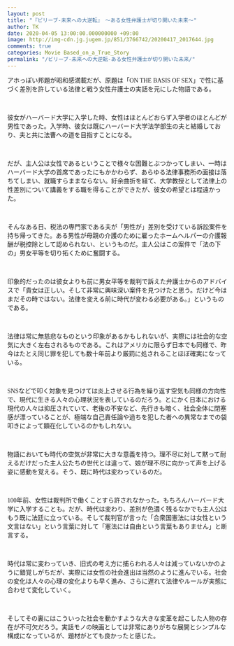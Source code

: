 ```yaml
---
layout: post
title: "『ビリーブ-未来への大逆転』　～ある女性弁護士が切り開いた未来～"
author: TK
date: 2020-04-05 13:00:00.000000000 +09:00
image: http://img-cdn.jg.jugem.jp/851/3766742/20200417_2017644.jpg
comments: true
categories: Movie Based_on_a_True_Story
permalink: "/ビリーブ-未来への大逆転-ある女性弁護士が切り開いた未来/"
---
```






<p><span style="font-family:ｍｓ ｐゴシック;">アホっぽい邦題が昭和感満載だが、原題は「ON THE BASIS OF SEX」で性に基づく差別を許している法律と戦う女性弁護士の実話を元にした物語である。</span></p>

<p>&nbsp;</p>

<p><span style="font-family:ｍｓ ｐゴシック;">彼女がハーバード大学に入学した時、女性はほとんどおらず入学者のほとんどが男性であった。入学時、彼女は既にハーバード大学法学部生の夫と結婚しており、夫と共に法曹への道を目指すことになる。</span></p>

<p>&nbsp;</p>

<p><span style="font-family:ｍｓ ｐゴシック;">だが、主人公は女性であるということで様々な困難とぶつかってしまい、一時はハーバード大学の首席であったにもかかわらず、あらゆる法律事務所の面接は落ちてしまい、就職すらままならない。紆余曲折を経て、大学教授として法律上の性差別について講義をする職を得ることができたが、彼女の希望とは程遠かった。</span></p>

<p>&nbsp;</p>

<p><span style="font-family:ｍｓ ｐゴシック;">そんなある日、税法の専門家である夫が「男性が」差別を受けている訴訟案件を持ち帰ってきた。ある男性が母親の介護のために雇ったホームヘルパーの介護報酬が税控除として認められない、というものだ。主人公はこの案件で「法の下の」男女平等を切り拓くために奮闘する。</span></p>

<p>&nbsp;</p>

<p><span style="font-family:ｍｓ ｐゴシック;">印象的だったのは彼女よりも前に男女平等を裁判で訴えた弁護士からのアドバイスで「貴女は正しい。そして非常に興味深い案件を見つけたと思う。だけど今はまだその時ではない。法律を変える前に時代が変わる必要がある。」というものである。</span></p>

<p>&nbsp;</p>

<p><span style="font-family:ｍｓ ｐゴシック;">法律は常に無慈悲なものという印象があるかもしれないが、実際には社会的な空気に大きく左右されるものである。これはアメリカに限らず日本でも同様で、昨今はたとえ同じ罪を犯しても数十年前より厳罰に処されることほぼ確実になっている。</span></p>

<p>&nbsp;</p>

<p><span style="font-family:ｍｓ ｐゴシック;">SNSなどで叩く対象を見つけては炎上させる行為を繰り返す空気も同様の方向性で、現代に生きる人々の心理状況を表しているのだろう。とにかく日本における現代の人々は抑圧されていて、老後の不安など、先行きも暗く、社会全体に閉塞感が漂っていることが、極端な自己責任論や過ちを犯した者への異常なまでの袋叩きによって顕在化しているのかもしれない。</span></p>

<p>&nbsp;</p>

<p><span style="font-family:ｍｓ ｐゴシック;">物語においても時代の空気が非常に大きな意義を持つ。理不尽に対して黙って耐えるだけだった主人公たちの世代とは違って、娘が理不尽に向かって声を上げる姿に感動を覚える。そう、既に時代は変わっているのだ。</span></p>

<p>&nbsp;</p>

<p><span style="font-family:ｍｓ ｐゴシック;">100年前、女性は裁判所で働くことすら許されなかった。もちろんハーバード大学に入学することも。だが、時代は変わり、差別が色濃く残るなかでも主人公はもう既に法廷に立っている。そして裁判官が言った「合衆国憲法には女性という文言はない」という言葉に対して「憲法には自由という言葉もありません」と断言する。</span></p>

<p>&nbsp;</p>

<p><span style="font-family:ｍｓ ｐゴシック;">時代は常に変わっていき、旧式の考え方に捕らわれる人々は減っていないかのように錯覚しがちだが、実際には女性の社会進出は当然のように進んでいる。社会の変化は人々の心理の変化よりも早く進み、さらに遅れて法律やルールが実態に合わせて変化していく。</span></p>

<p>&nbsp;</p>

<p><span style="font-family:ｍｓ ｐゴシック;">そしてその裏にはこういった社会を動かすような大きな変革を起こした人物の存在が不可欠だろう。実話モノの映画としては非常にありがちな展開とシンプルな構成になっているが、題材がとても良かったと感じた。</span></p>
